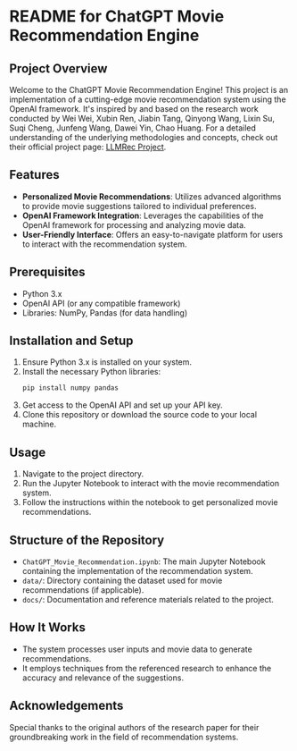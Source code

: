 # README for ChatGPT Movie Recommendation Engine

## Project Overview
Welcome to the ChatGPT Movie Recommendation Engine! This project is an implementation of a cutting-edge movie recommendation system using the OpenAI framework. It's inspired by and based on the research work conducted by Wei Wei, Xubin Ren, Jiabin Tang, Qinyong Wang, Lixin Su, Suqi Cheng, Junfeng Wang, Dawei Yin, Chao Huang. For a detailed understanding of the underlying methodologies and concepts, check out their official project page: [LLMRec Project](https://llmrec.github.io/).

## Features
- **Personalized Movie Recommendations**: Utilizes advanced algorithms to provide movie suggestions tailored to individual preferences.
- **OpenAI Framework Integration**: Leverages the capabilities of the OpenAI framework for processing and analyzing movie data.
- **User-Friendly Interface**: Offers an easy-to-navigate platform for users to interact with the recommendation system.

## Prerequisites
- Python 3.x
- OpenAI API (or any compatible framework)
- Libraries: NumPy, Pandas (for data handling)

## Installation and Setup
1. Ensure Python 3.x is installed on your system.
2. Install the necessary Python libraries:
   ```bash
   pip install numpy pandas
   ```
3. Get access to the OpenAI API and set up your API key.
4. Clone this repository or download the source code to your local machine.

## Usage
1. Navigate to the project directory.
2. Run the Jupyter Notebook to interact with the movie recommendation system.
3. Follow the instructions within the notebook to get personalized movie recommendations.

## Structure of the Repository
- `ChatGPT_Movie_Recommendation.ipynb`: The main Jupyter Notebook containing the implementation of the recommendation system.
- `data/`: Directory containing the dataset used for movie recommendations (if applicable).
- `docs/`: Documentation and reference materials related to the project.

## How It Works
- The system processes user inputs and movie data to generate recommendations.
- It employs techniques from the referenced research to enhance the accuracy and relevance of the suggestions.


## Acknowledgements
Special thanks to the original authors of the research paper for their groundbreaking work in the field of recommendation systems.
